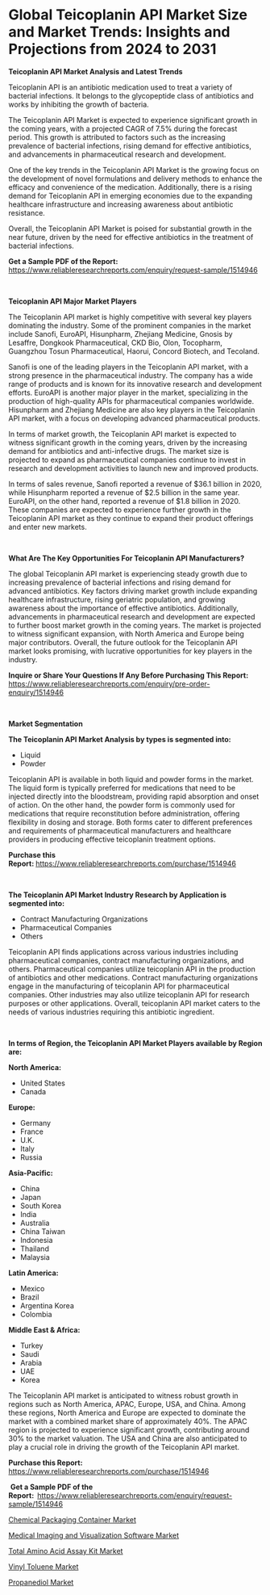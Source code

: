 <p><h1>Global Teicoplanin API Market Size and Market Trends: Insights and Projections from 2024 to 2031</h1></p><p><strong>Teicoplanin API Market Analysis and Latest Trends</strong></p>
<p><p>Teicoplanin API is an antibiotic medication used to treat a variety of bacterial infections. It belongs to the glycopeptide class of antibiotics and works by inhibiting the growth of bacteria.</p><p>The Teicoplanin API Market is expected to experience significant growth in the coming years, with a projected CAGR of 7.5% during the forecast period. This growth is attributed to factors such as the increasing prevalence of bacterial infections, rising demand for effective antibiotics, and advancements in pharmaceutical research and development.</p><p>One of the key trends in the Teicoplanin API Market is the growing focus on the development of novel formulations and delivery methods to enhance the efficacy and convenience of the medication. Additionally, there is a rising demand for Teicoplanin API in emerging economies due to the expanding healthcare infrastructure and increasing awareness about antibiotic resistance.</p><p>Overall, the Teicoplanin API Market is poised for substantial growth in the near future, driven by the need for effective antibiotics in the treatment of bacterial infections.</p></p>
<p><strong>Get a Sample PDF of the Report:&nbsp;</strong> <a href="https://www.reliableresearchreports.com/enquiry/request-sample/1514946">https://www.reliableresearchreports.com/enquiry/request-sample/1514946</a></p>
<p>&nbsp;</p>
<p><strong>Teicoplanin API Major Market Players</strong></p>
<p><p>The Teicoplanin API market is highly competitive with several key players dominating the industry. Some of the prominent companies in the market include Sanofi, EuroAPI, Hisunpharm, Zhejiang Medicine, Gnosis by Lesaffre, Dongkook Pharmaceutical, CKD Bio, Olon, Tocopharm, Guangzhou Tosun Pharmaceutical, Haorui, Concord Biotech, and Tecoland.</p><p>Sanofi is one of the leading players in the Teicoplanin API market, with a strong presence in the pharmaceutical industry. The company has a wide range of products and is known for its innovative research and development efforts. EuroAPI is another major player in the market, specializing in the production of high-quality APIs for pharmaceutical companies worldwide. Hisunpharm and Zhejiang Medicine are also key players in the Teicoplanin API market, with a focus on developing advanced pharmaceutical products.</p><p>In terms of market growth, the Teicoplanin API market is expected to witness significant growth in the coming years, driven by the increasing demand for antibiotics and anti-infective drugs. The market size is projected to expand as pharmaceutical companies continue to invest in research and development activities to launch new and improved products.</p><p>In terms of sales revenue, Sanofi reported a revenue of $36.1 billion in 2020, while Hisunpharm reported a revenue of $2.5 billion in the same year. EuroAPI, on the other hand, reported a revenue of $1.8 billion in 2020. These companies are expected to experience further growth in the Teicoplanin API market as they continue to expand their product offerings and enter new markets.</p></p>
<p>&nbsp;</p>
<p><strong>What Are The Key Opportunities For Teicoplanin API Manufacturers?</strong></p>
<p><p>The global Teicoplanin API market is experiencing steady growth due to increasing prevalence of bacterial infections and rising demand for advanced antibiotics. Key factors driving market growth include expanding healthcare infrastructure, rising geriatric population, and growing awareness about the importance of effective antibiotics. Additionally, advancements in pharmaceutical research and development are expected to further boost market growth in the coming years. The market is projected to witness significant expansion, with North America and Europe being major contributors. Overall, the future outlook for the Teicoplanin API market looks promising, with lucrative opportunities for key players in the industry.</p></p>
<p><strong>Inquire or Share Your Questions If Any Before Purchasing This Report:</strong> <a href="https://www.reliableresearchreports.com/enquiry/pre-order-enquiry/1514946">https://www.reliableresearchreports.com/enquiry/pre-order-enquiry/1514946</a></p>
<p>&nbsp;</p>
<p><strong>Market Segmentation</strong></p>
<p><strong>The Teicoplanin API Market Analysis by types is segmented into:</strong></p>
<p><ul><li>Liquid</li><li>Powder</li></ul></p>
<p><p>Teicoplanin API is available in both liquid and powder forms in the market. The liquid form is typically preferred for medications that need to be injected directly into the bloodstream, providing rapid absorption and onset of action. On the other hand, the powder form is commonly used for medications that require reconstitution before administration, offering flexibility in dosing and storage. Both forms cater to different preferences and requirements of pharmaceutical manufacturers and healthcare providers in producing effective teicoplanin treatment options.</p></p>
<p><strong>Purchase this Report:&nbsp;</strong><a href="https://www.reliableresearchreports.com/purchase/1514946">https://www.reliableresearchreports.com/purchase/1514946</a></p>
<p>&nbsp;</p>
<p><strong>The Teicoplanin API Market Industry Research by Application is segmented into:</strong></p>
<p><ul><li>Contract Manufacturing Organizations</li><li>Pharmaceutical Companies</li><li>Others</li></ul></p>
<p><p>Teicoplanin API finds applications across various industries including pharmaceutical companies, contract manufacturing organizations, and others. Pharmaceutical companies utilize teicoplanin API in the production of antibiotics and other medications. Contract manufacturing organizations engage in the manufacturing of teicoplanin API for pharmaceutical companies. Other industries may also utilize teicoplanin API for research purposes or other applications. Overall, teicoplanin API market caters to the needs of various industries requiring this antibiotic ingredient.</p></p>
<p>&nbsp;</p>
<p><strong>In terms of Region, the Teicoplanin API Market Players available by Region are:</strong></p>
<p>
    <p> <strong> North America: </strong>
        <ul>
            <li>United States</li>
            <li>Canada</li>
        </ul>
        </p> 
    <p> <strong> Europe: </strong>
        <ul>
            <li>Germany</li>
            <li>France</li>
            <li>U.K.</li>
            <li>Italy</li>
            <li>Russia</li>
        </ul>
        </p> 
    <p> <strong> Asia-Pacific: </strong>
        <ul>
            <li>China</li>
            <li>Japan</li>
            <li>South Korea</li>
            <li>India</li>
            <li>Australia</li>
            <li>China Taiwan</li>
            <li>Indonesia</li>
            <li>Thailand</li>
            <li>Malaysia</li>
        </ul>
        </p> 
    <p> <strong> Latin America: </strong>
        <ul>
            <li>Mexico</li>
            <li>Brazil</li>
            <li>Argentina Korea</li>
            <li>Colombia</li>
        </ul>
        </p> 
    <p> <strong> Middle East & Africa: </strong>
        <ul>
            <li>Turkey</li>
            <li>Saudi</li>
            <li>Arabia</li>
            <li>UAE</li>
            <li>Korea</li>
        </ul>
    </p>
    </p>
<p><p>The Teicoplanin API market is anticipated to witness robust growth in regions such as North America, APAC, Europe, USA, and China. Among these regions, North America and Europe are expected to dominate the market with a combined market share of approximately 40%. The APAC region is projected to experience significant growth, contributing around 30% to the market valuation. The USA and China are also anticipated to play a crucial role in driving the growth of the Teicoplanin API market.</p></p>
<p><strong>Purchase this Report: </strong><a href="https://www.reliableresearchreports.com/purchase/1514946">https://www.reliableresearchreports.com/purchase/1514946</a></p>
<p>&nbsp;<strong>Get a Sample PDF of the Report:&nbsp;&nbsp;</strong><a href="https://www.reliableresearchreports.com/enquiry/request-sample/1514946">https://www.reliableresearchreports.com/enquiry/request-sample/1514946</a></p>
<p><strong></strong></p>
<p><p><a href="https://glittery-fuchsia-86a.notion.site/Chemical-Packaging-Container-Market-Size-and-Growth-Market-Segmentation-Regional-and-Country-Break-8cd320da1fe0461c90c1c4234ab4cb49">Chemical Packaging Container Market</a></p><p><a href="https://acidic-farm-354.notion.site/Medical-Imaging-and-Visualization-Software-Market-Size-Share-Trends-Analysis-Report-By-Applicatio-6d40bc59f1fc467490559fa8ac019949">Medical Imaging and Visualization Software Market</a></p><p><a href="https://glittery-fuchsia-86a.notion.site/Total-Amino-Acid-Assay-Kit-Market-Research-Report-Provides-thorough-Industry-Overview-which-offers--bf9385e350044b54a621312a1600b7f4">Total Amino Acid Assay Kit Market</a></p><p><a href="https://view.publitas.com/reportprime-1/vinyl-toluene-market-size-and-growth-market-segmentation-regional-and-country-breakdowns-and-market-trends-for-period-from-2024-2031/">Vinyl Toluene Market</a></p><p><a href="https://view.publitas.com/reportprime-1/insights-into-propanediol-market-size-analysing-market-share-trends-and-growth-from-2024-to-2031/">Propanediol Market</a></p></p>